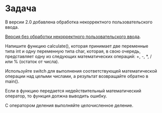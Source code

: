 # Задача

В версии 2.0 добавлена обработка некорректного пользовательского ввода.

[Версия без обработки некорректного пользовательского ввода](https://github.com/snvision/learning_cpp/tree/master/simpleCalculatorOnSwitch).

Напишите функцию calculate(), которая принимает две переменные типа int и одну
переменную типа char, которая, в свою очередь, представляет одну из следующих
математических операций: +, -, *, / или % (остаток от числа). 

Используйте switch для выполнения соответствующей математической операции над целыми числами,
а результат возвращайте обратно в main(). 

Если в функцию передается
недействительный математический оператор, то функция должна выводить ошибку.

С оператором деления выполняйте целочисленное деление.
